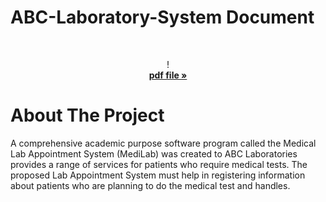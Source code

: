 
# ABC-Laboratory-System Document
<br />
<div align="center">

  <p align="center">
    !
    <br />
    <a href="https://github.com/bashitha17364/ABC-LAB/blob/2a13362afe2f59df138a5705df3803c5154fd300/document/BSC%20SE%20CIS6003%20-%20ST20307114.pdf"><strong>pdf file »</strong></a>
    <br />
   
  </p>
</div>


# About The Project
A comprehensive academic purpose software program called the Medical Lab Appointment System (MediLab) was created to ABC Laboratories provides a range of services for patients who require medical tests. The proposed Lab Appointment System must help in registering information about patients who are planning to do the medical test and handles.
